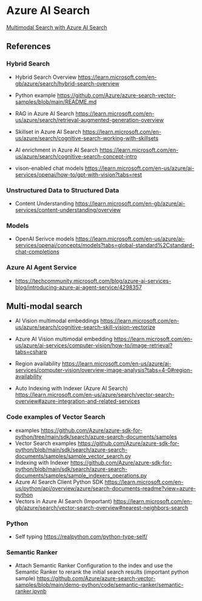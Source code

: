 # Azure AI Search

[Multimodal Search with Azure AI Search](./multimodal_search.md)

## References

### Hybrid Search
* Hybrid Search Overview https://learn.microsoft.com/en-gb/azure/search/hybrid-search-overview
* Python example https://github.com/Azure/azure-search-vector-samples/blob/main/README.md

* RAG in Azure AI Search https://learn.microsoft.com/en-us/azure/search/retrieval-augmented-generation-overview
* Skillset in Azure AI Search https://learn.microsoft.com/en-us/azure/search/cognitive-search-working-with-skillsets
* AI enrichment in Azure AI Search https://learn.microsoft.com/en-us/azure/search/cognitive-search-concept-intro

* vison-enabled chat models https://learn.microsoft.com/en-us/azure/ai-services/openai/how-to/gpt-with-vision?tabs=rest 


### Unstructured Data to Structured Data
* Content Understanding https://learn.microsoft.com/en-gb/azure/ai-services/content-understanding/overview

### Models
* OpenAI Serivce models https://learn.microsoft.com/en-us/azure/ai-services/openai/concepts/models?tabs=global-standard%2Cstandard-chat-completions

### Azure AI Agent Service
* https://techcommunity.microsoft.com/blog/azure-ai-services-blog/introducing-azure-ai-agent-service/4298357

## Multi-modal search
* AI Vision multimodal embeddings https://learn.microsoft.com/en-us/azure/search/cognitive-search-skill-vision-vectorize
* Azure AI Vision multimodal embedding https://learn.microsoft.com/en-us/azure/ai-services/computer-vision/how-to/image-retrieval?tabs=csharp
* Region availability https://learn.microsoft.com/en-us/azure/ai-services/computer-vision/overview-image-analysis?tabs=4-0#region-availability

* Auto Indexing with Indexer (Azure AI Search) https://learn.microsoft.com/en-us/azure/search/vector-search-overview#azure-integration-and-related-services

### Code examples of Vector Search
* examples https://github.com/Azure/azure-sdk-for-python/tree/main/sdk/search/azure-search-documents/samples
* Vector Search examples https://github.com/Azure/azure-sdk-for-python/blob/main/sdk/search/azure-search-documents/samples/sample_vector_search.py
* Indexing with Indexer https://github.com/Azure/azure-sdk-for-python/blob/main/sdk/search/azure-search-documents/samples/sample_indexers_operations.py
* Azure AI Search Client Python SDK https://learn.microsoft.com/en-us/python/api/overview/azure/search-documents-readme?view=azure-python
* Vectors in Azure AI Search (Important) https://learn.microsoft.com/en-gb/azure/search/vector-search-overview#nearest-neighbors-search

### Python
* Self typing https://realpython.com/python-type-self/

### Semantic Ranker
* Attach Semantic Ranker Configuration to the index and use the Semantic Ranker to rerank the initial search results (important python sample) https://github.com/Azure/azure-search-vector-samples/blob/main/demo-python/code/semantic-ranker/semantic-ranker.ipynb
